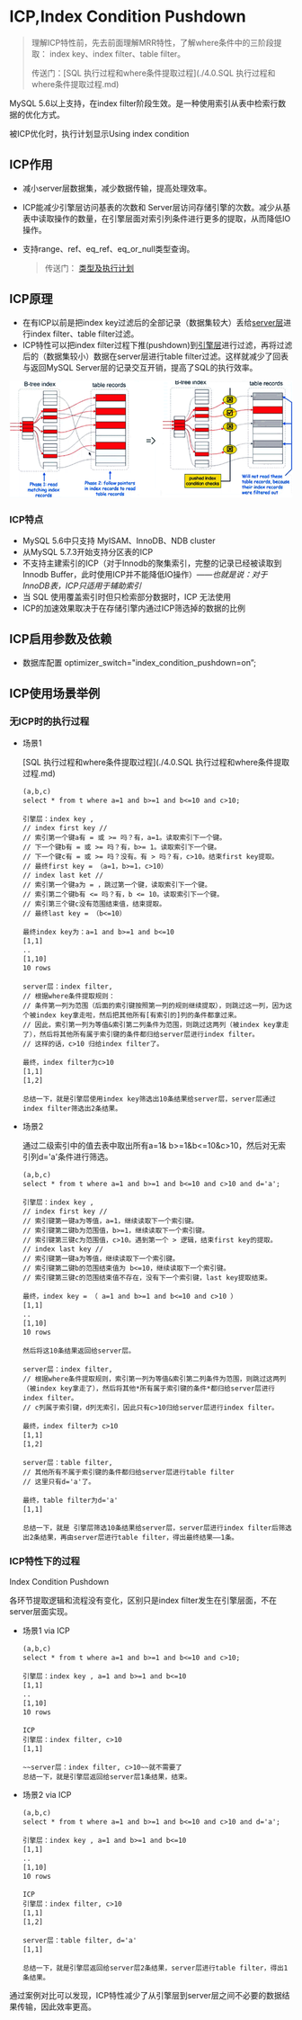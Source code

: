 # ICP,Index Condition Pushdown 

> 理解ICP特性前，先去前面理解MRR特性，了解where条件中的三阶段提取： index key、index filter、table filter。
>
> 传送门：[SQL 执行过程和where条件提取过程](./4.0.SQL 执行过程和where条件提取过程.md)

MySQL 5.6以上支持，在index filter阶段生效。是一种使用索引从表中检索行数据的优化方式。

被ICP优化时，执行计划显示Using index condition

## ICP作用

- 减小server层数据集，减少数据传输，提高处理效率。

- ICP能减少引擎层访问基表的次数和  Server层访问存储引擎的次数。减少从基表中读取操作的数量，在引擎层面对索引列条件进行更多的提取，从而降低IO操作。

- 支持range、ref、eq_ref、eq_or_null类型查询。

  > 传送门： [类型及执行计划](../../../9.MySQL性能优化/0.性能优化总览/04.explain执行计划解读.md)

## ICP原理

- 在有ICP以前是把index key过滤后的全部记录（数据集较大）丢给<u>server层</u>进行index filter、table filter过滤。
- ICP特性可以把index filter过程下推(pushdown)到<u>引擎层</u>进行过滤，再将过滤后的（数据集较小）数据在server层进行table filter过滤。这样就减少了回表与返回MySQL Server层的记录交互开销，提高了SQL的执行效率。

![ICP](.pics/ICP.png)



### ICP特点

- MySQL 5.6中只支持 MyISAM、InnoDB、NDB cluster
- 从MySQL 5.7.3开始支持分区表的ICP
- 不支持主建索引的ICP（对于Innodb的聚集索引，完整的记录已经被读取到Innodb Buffer，此时使用ICP并不能降低IO操作）——*也就是说：对于InnoDB表，ICP只适用于辅助索引*
- 当 SQL 使用覆盖索引时但只检索部分数据时，ICP 无法使用
- ICP的加速效果取决于在存储引擎内通过ICP筛选掉的数据的比例

## ICP启用参数及依赖

- 数据库配置 optimizer_switch="index_condition_pushdown=on”;



## ICP使用场景举例

### 无ICP时的执行过程

- 场景1

  [SQL 执行过程和where条件提取过程](./4.0.SQL 执行过程和where条件提取过程.md)

  ```
  (a,b,c)
  select * from t where a=1 and b>=1 and b<=10 and c>10;
  
  引擎层：index key , 
  // index first key //
  // 索引第一个键a有 = 或 >= 吗？有，a=1。读取索引下一个键。
  // 下一个键b有 = 或 >= 吗？有，b>= 1。读取索引下一个键。
  // 下一个键c有 = 或 >= 吗？没有。有 > 吗？有，c>10。结束first key提取。
  // 最终first key = （a=1，b>=1，c>10）
  // index last ket //
  // 索引第一个键a为 = ，跳过第一个键，读取索引下一个键。
  // 索引第二个键b有 <= 吗？有，b <= 10。读取索引下一个键。
  // 索引第三个键c没有范围结束值，结束提取。
  // 最终last key = （b<=10）
  
  最终index key为：a=1 and b>=1 and b<=10  
  [1,1]
  ..
  [1,10]
  10 rows
  
  server层：index filter, 
  // 根据where条件提取规则：
  // 条件第一列为范围（后面的索引键按照第一列的规则继续提取），则跳过这一列，因为这个被index key拿走啦，然后把其他所有[有索引的]列的条件都拿过来。
  // 因此，索引第一列为等值&索引第二列条件为范围，则跳过这两列（被index key拿走了），然后将其他所有属于索引键的条件都归给server层进行index filter。
  // 这样的话，c>10 归给index filter了。
  
  最终，index filter为c>10
  [1,1]
  [1,2]
  
  总结一下，就是引擎层使用index key筛选出10条结果给server层，server层通过index filter筛选出2条结果。
  ```

- 场景2

  通过二级索引中的值去表中取出所有a=1& b>=1&b<=10&c>10，然后对无索引列d='a'条件进行筛选。

  ```
  (a,b,c)
  select * from t where a=1 and b>=1 and b<=10 and c>10 and d='a';
  
  引擎层：index key , 
  // index first key //
  // 索引键第一键a为等值，a=1，继续读取下一个索引键。
  // 索引键第二键b为范围值，b>=1，继续读取下一个索引键。
  // 索引键第三键c为范围值，c>10。遇到第一个 > 逻辑，结束first key的提取。
  // index last key //
  // 索引键第一键a为等值，继续读取下一个索引键。
  // 索引键第二键b的范围结束值为 b<=10，继续读取下一个索引键。
  // 索引键第三键c的范围结束值不存在，没有下一个索引键，last key提取结束。
  
  最终，index key = （ a=1 and b>=1 and b<=10 and c>10 ）
  [1,1]
  ..
  [1,10]
  10 rows
  
  然后将这10条结果返回给server层。
  
  server层：index filter,
  // 根据where条件提取规则，索引第一列为等值&索引第二列条件为范围，则跳过这两列（被index key拿走了），然后将其他*所有属于索引键的条件*都归给server层进行index filter。
  // c列属于索引键，d列无索引，因此只有c>10归给server层进行index filter。
  
  最终，index filter为 c>10
  [1,1]
  [1,2]
  
  server层：table filter, 
  // 其他所有不属于索引键的条件都归给server层进行table filter
  // 这里只有d='a'了。
  
  最终，table filter为d='a'
  [1,1]
  
  总结一下，就是 引擎层筛选10条结果给server层，server层进行index filter后筛选出2条结果，再由server层进行table filter，得出最终结果——1条。
  ```



### ICP特性下的过程

Index Condition Pushdown

各环节提取逻辑和流程没有变化，区别只是index filter发生在引擎层面，不在server层面实现。

- 场景1 via ICP

  ```
  (a,b,c)
  select * from t where a=1 and b>=1 and b<=10 and c>10;
  
  引擎层：index key , a=1 and b>=1 and b<=10
  [1,1]
  ..
  [1,10]
  10 rows
  
  ICP
  引擎层：index filter, c>10
  [1,1]
  
  ~~server层：index filter, c>10~~就不需要了
  总结一下，就是引擎层返回给server层1条结果，结束。
  ```

- 场景2 via ICP

  ```
  (a,b,c)
  select * from t where a=1 and b>=1 and b<=10 and c>10 and d='a';
  
  引擎层：index key , a=1 and b>=1 and b<=10
  [1,1]
  ..
  [1,10]
  10 rows
  
  ICP
  引擎层：index filter, c>10
  [1,1]
  [1,2]
  
  server层：table filter, d='a'
  [1,1]
  
  总结一下，就是引擎层返回给server层2条结果，server层进行table filter，得出1条结果。
  ```

通过案例对比可以发现，ICP特性减少了从引擎层到server层之间不必要的数据结果传输，因此效率更高。